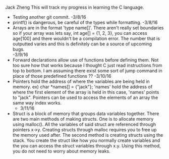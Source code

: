 Jack Zheng 
This will track my progress in learning the C language. 

- Testing another git commit. -3/8/16
- printf() is dangerous, be careful of the types while formatting. -3/8/16
- Arrays are in the format 'type name[]'. There aren't really set boundaries
  so if your array was lets say, int age[] = {1, 2, 3}, you can access
  age[100] and there wouldn't be a compilation error. The number that is 
  outputted varies and this is definitely can be a source of upcoming bugs.  
  -3/9/16
- Forward declarations allow use of functions before defining them. 
  Not too sure how that works because I thought C just read instructions from 
  top to bottom. I am assuming there exist some sort of jump command in place 
  of those predefined functions ?? -3/10/16
- Pointers hold the address of where the variables are being held in memory.
  ex) char *names[] = {"jack"}; 
      'names' hold the address of where the first element of the array is held
       in this case, 'names' points to "jack". 
  Pointers can be used to access the elements of an array the same way index
  works. 
  - 3/11/16
- Struct is a block of memory that groups data variables together. There are 
  two main methods of making structs. One is to allocate memory using malloc().
  All the variables of said struct are referenced through pointers x->y.
  Creating structs through malloc requires you to free up the memory used after.
  The second method is creating structs using the stack. You create the struct
  like how you normally create variables and the you can access the struct 
  variables through x.y. Using this method, you do not need to worry about
  memory leaks.
